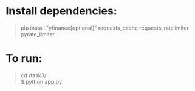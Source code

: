 # Install dependencies:
> pip install "yfinance[optional]" requests_cache requests_ratelimiter pyrate_limiter

# To run:
> cd /task3/ \
> $ python app.py
